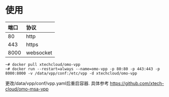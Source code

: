 # 使用

|端口|协议|
|:--|:--|
|80|http|
|443|https|
|8000|websocket|

```
~# docker pull xtechcloud/omo-vpp
~# docker run --restart=always --name=omo-vpp -p 80:80 -p 443:443 -p 8000:8000 -v /data/vpp/conf:/etc/vpp -d xtechcloud/omo-vpp
```

更改/data/vpp/conf/vpp.yaml后重启容器.
具体参考 https://github.com/xtech-cloud/omo-msa-vpp

